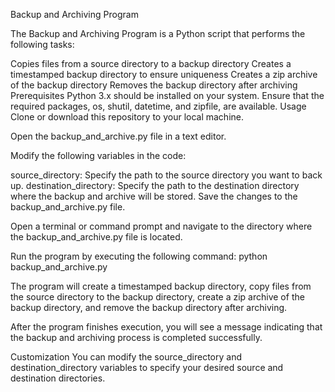 Backup and Archiving Program

The Backup and Archiving Program is a Python script that performs the following tasks:

Copies files from a source directory to a backup directory
Creates a timestamped backup directory to ensure uniqueness
Creates a zip archive of the backup directory
Removes the backup directory after archiving
Prerequisites
Python 3.x should be installed on your system.
Ensure that the required packages, os, shutil, datetime, and zipfile, are available.
Usage
Clone or download this repository to your local machine.

Open the backup_and_archive.py file in a text editor.

Modify the following variables in the code:

source_directory: Specify the path to the source directory you want to back up.
destination_directory: Specify the path to the destination directory where the backup and archive will be stored.
Save the changes to the backup_and_archive.py file.

Open a terminal or command prompt and navigate to the directory where the backup_and_archive.py file is located.

Run the program by executing the following command:
python backup_and_archive.py


The program will create a timestamped backup directory, copy files from the source directory to the backup directory, create a zip archive of the backup directory, and remove the backup directory after archiving.

After the program finishes execution, you will see a message indicating that the backup and archiving process is completed successfully.

Customization
You can modify the source_directory and destination_directory variables to specify your desired source and destination directories.

